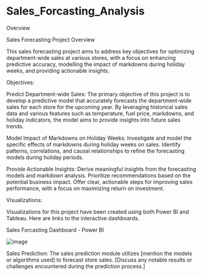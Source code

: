 # Sales_Forcasting_Analysis

Overview

Sales Forecasting Project Overview

This sales forecasting project aims to address key objectives for optimizing department-wide sales at various stores, with a focus on enhancing predictive accuracy, modelling the impact of markdowns during holiday weeks, and providing actionable insights.

Objectives:

Predict Department-wide Sales:
The primary objective of this project is to develop a predictive model that accurately forecasts the department-wide sales for each store for the upcoming year. By leveraging historical sales data and various features such as temperature, fuel price, markdowns, and holiday indicators, the model aims to provide insights into future sales trends.

Model Impact of Markdowns on Holiday Weeks:
Investigate and model the specific effects of markdowns during holiday weeks on sales.
Identify patterns, correlations, and causal relationships to refine the forecasting models during holiday periods.

Provide Actionable Insights:
Derive meaningful insights from the forecasting models and markdown analysis.
Prioritize recommendations based on the potential business impact.
Offer clear, actionable steps for improving sales performance, with a focus on maximizing return on investment.

Visualizations:

Visualizations for this project have been created using both Power BI and Tableau. Here are links to the interactive dashboards.

Sales Forcasting Dashboard - Power BI


 ![image](https://github.com/LeyanderJos/Sales_Forcasting_Analysis/assets/135812635/a239800e-f543-4d89-a799-04dd103b14bd)



Sales Prediction:
The sales prediction module utilizes [mention the models or algorithms used] to forecast store sales. [Discuss any notable results or challenges encountered during the prediction process.]

